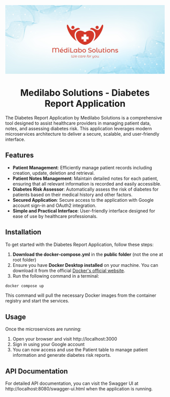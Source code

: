 ![](public/medilaboBanner.jpeg)

# <div align="center">Medilabo Solutions - Diabetes Report Application</div>

The Diabetes Report Application by Medilabo Solutions is a comprehensive tool designed to assist healthcare providers in managing patient data, notes, and assessing diabetes risk. This application leverages modern microservices architecture to deliver a secure, scalable, and user-friendly interface.

## Features

- **Patient Management**: Efficiently manage patient records including creation, update, deletion and retrieval.
- **Patient Notes Management**: Maintain detailed notes for each patient, ensuring that all relevant information is recorded and easily accessible.
- **Diabetes Risk Assessor**: Automatically assess the risk of diabetes for patients based on their medical history and other factors.
- **Secured Application**: Secure access to the application with Google account sign-in and OAuth2 integration.
- **Simple and Practical Interface**: User-friendly interface designed for ease of use by healthcare professionals.

## Installation

To get started with the Diabetes Report Application, follow these steps:

1. **Download the docker-compose.yml** in the **public folder** (not the one at root folder)
2. Ensure you have **Docker Desktop installed** on your machine. You can download it from the official [Docker's official website](https://www.docker.com/products/docker-desktop).
3. Run the following command in a terminal: 
```bash
docker compose up
```
This command will pull the necessary Docker images from the container registry and start the services.

## Usage

Once the microservices are running:

1. Open your browser and visit http://localhost:3000
2. Sign in using your Google account
3. You can now access and use the Patient table to manage patient information and generate diabetes risk reports.

## API Documentation

For detailed API documentation, you can visit the Swagger UI at http://localhost:8080/swagger-ui.html when the application is running.
